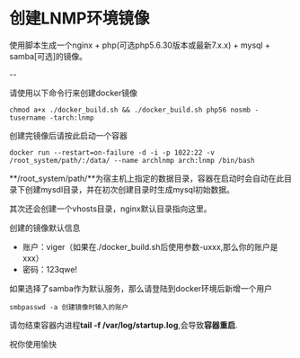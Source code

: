 # 创建LNMP环境镜像

使用脚本生成一个nginx + php(可选php5.6.30版本或最新7.x.x) + mysql + samba[可选]的镜像。

--

请使用以下命令行来创建docker镜像
```
chmod a+x ./docker_build.sh && ./docker_build.sh php56 nosmb -tusername -tarch:lnmp
```

创建完镜像后请按此启动一个容器
```
docker run --restart=on-failure -d -i -p 1022:22 -v /root_system/path/:/data/ --name archlnmp arch:lnmp /bin/bash
```
**/root_system/path/**为宿主机上指定的数据目录，容器在启动时会自动在此目录下创建mysdl目录，并在初次创建目录时生成mysql初始数据。

其次还会创建一个vhosts目录，nginx默认目录指向这里。

创建的镜像默认信息
  + 账户：viger（如果在./docker_build.sh后使用参数-uxxx,那么你的账户是xxx）
  + 密码：123qwe!

如果选择了samba作为默认服务，那么请登陆到docker环境后新增一个用户
```
smbpasswd -a 创建镜像时输入的账户
```

请勿结束容器内进程**tail -f /var/log/startup.log**,会导致**容器重启**.

祝你使用愉快

